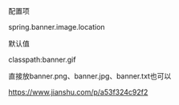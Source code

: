 配置项

spring.banner.image.location

默认值

classpath:banner.gif



直接放banner.png、banner.jpg、banner.txt也可以



https://www.jianshu.com/p/a53f324c92f2
